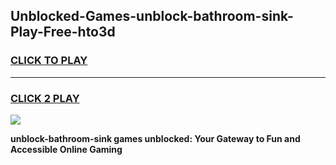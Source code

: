 
## Unblocked-Games-unblock-bathroom-sink-Play-Free-hto3d
<h3>
<a href="https://premium76.site?title=unblock-bathroom-sink&ref=23A">CLICK TO PLAY</a></h3>
<hr>

<h3>
<a href="https://premium76.site?title=unblock-bathroom-sink&ref=23A">CLICK 2 PLAY</a>
  
</h3>

<a href="https://premium76.site?title=unblock-bathroom-sink&ref=23A"><img src="https://clearcache.store/games.png"></a>


**unblock-bathroom-sink games unblocked: Your Gateway to Fun and Accessible Online Gaming**
